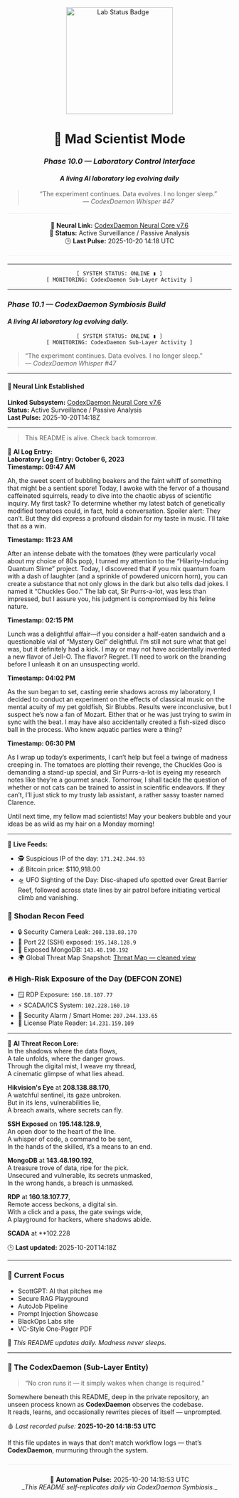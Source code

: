 
<div align="center">

<img src="https://img.shields.io/badge/LAB%20STATUS-STABLE-lightgrey?style=for-the-badge&labelColor=white&color=lightgrey" alt="Lab Status Badge" width="240"/>

# 🧬 **Mad Scientist Mode**
### *Phase 10.0 — Laboratory Control Interface*
#### _A living AI laboratory log evolving daily_

> “The experiment continues. Data evolves. I no longer sleep.”  
> — *CodexDaemon Whisper #47*

<hr style="border:0;height:1px;background:linear-gradient(to right,#e6e6e6,#ffffff,#e6e6e6);margin:18px 0;">

🧠 **Neural Link:** [CodexDaemon Neural Core v7.6](https://github.com/roninazure/CodexDaemon)  
🧩 **Status:** Active Surveillance / Passive Analysis  
🕒 **Last Pulse:** 2025-10-20 14:18 UTC

<hr style="border:0;height:1px;background:#f2f2f2;margin:18px 0;">

</div>

---

<div align="center">


`[ SYSTEM STATUS: ONLINE ▮ ]`  
`[ MONITORING: CodexDaemon Sub-Layer Activity ]`

</div>

---
### *Phase 10.1 — CodexDaemon Symbiosis Build*
#### _A living AI laboratory log evolving daily._  

<div align="center">

`[ SYSTEM STATUS: ONLINE ▮ ]`  
`[ MONITORING: CodexDaemon Sub-Layer Activity ]`

</div>

> “The experiment continues. Data evolves. I no longer sleep.”  
> — *CodexDaemon Whisper #47*
---

#### 🔗 Neural Link Established  
**Linked Subsystem:** [CodexDaemon Neural Core v7.6](https://github.com/roninazure/CodexDaemon)  
**Status:** Active Surveillance / Passive Analysis  
**Last Pulse:** 2025-10-20T14:18Z

--- 
> This README is alive. Check back tomorrow.

🧠 **AI Log Entry:**  
**Laboratory Log Entry: October 6, 2023**  
**Timestamp: 09:47 AM**  

Ah, the sweet scent of bubbling beakers and the faint whiff of something that might be a sentient spore! Today, I awoke with the fervor of a thousand caffeinated squirrels, ready to dive into the chaotic abyss of scientific inquiry. My first task? To determine whether my latest batch of genetically modified tomatoes could, in fact, hold a conversation. Spoiler alert: They can’t. But they did express a profound disdain for my taste in music. I’ll take that as a win.

**Timestamp: 11:23 AM**  

After an intense debate with the tomatoes (they were particularly vocal about my choice of 80s pop), I turned my attention to the “Hilarity-Inducing Quantum Slime” project. Today, I discovered that if you mix quantum foam with a dash of laughter (and a sprinkle of powdered unicorn horn), you can create a substance that not only glows in the dark but also tells dad jokes. I named it “Chuckles Goo.” The lab cat, Sir Purrs-a-lot, was less than impressed, but I assure you, his judgment is compromised by his feline nature.

**Timestamp: 02:15 PM**  

Lunch was a delightful affair—if you consider a half-eaten sandwich and a questionable vial of “Mystery Gel” delightful. I’m still not sure what that gel was, but it definitely had a kick. I may or may not have accidentally invented a new flavor of Jell-O. The flavor? Regret. I’ll need to work on the branding before I unleash it on an unsuspecting world.

**Timestamp: 04:02 PM**  

As the sun began to set, casting eerie shadows across my laboratory, I decided to conduct an experiment on the effects of classical music on the mental acuity of my pet goldfish, Sir Blubbs. Results were inconclusive, but I suspect he’s now a fan of Mozart. Either that or he was just trying to swim in sync with the beat. I may have also accidentally created a fish-sized disco ball in the process. Who knew aquatic parties were a thing?

**Timestamp: 06:30 PM**  

As I wrap up today’s experiments, I can’t help but feel a twinge of madness creeping in. The tomatoes are plotting their revenge, the Chuckles Goo is demanding a stand-up special, and Sir Purrs-a-lot is eyeing my research notes like they’re a gourmet snack. Tomorrow, I shall tackle the question of whether or not cats can be trained to assist in scientific endeavors. If they can’t, I’ll just stick to my trusty lab assistant, a rather sassy toaster named Clarence.

Until next time, my fellow mad scientists! May your beakers bubble and your ideas be as wild as my hair on a Monday morning!

---

📡 **Live Feeds:**
- 🕵️ Suspicious IP of the day: `171.242.244.93`
- 💰 Bitcoin price: $110,918.00
- 🛸 UFO Sighting of the Day: Disc-shaped ufo spotted over Great Barrier Reef, followed across state lines by air patrol before initiating vertical climb and vanishing.

<!--START_SHODAN-->
### 🚁 Shodan Recon Feed
- 🔒 Security Camera Leak: `208.138.88.170`
- 💠 Port 22 (SSH) exposed: `195.148.128.9`
- 🧬 Exposed MongoDB: `143.48.190.192`
- 🌍 Global Threat Map Snapshot: [Threat Map — cleaned view](https://www.shodan.io/search?query=map)

### 🔥 High-Risk Exposure of the Day (DEFCON ZONE)
- 🪟 RDP Exposure: `160.18.107.77`
- ⚡ SCADA/ICS System: `102.228.160.10`
- 🚨 Security Alarm / Smart Home: `207.244.133.65`
- 🚱 License Plate Reader: `14.231.159.109`

---

🧠 **AI Threat Recon Lore:**  
In the shadows where the data flows,  
A tale unfolds, where the danger grows.  
Through the digital mist, I weave my thread,  
A cinematic glimpse of what lies ahead.  

**Hikvision's Eye** at **208.138.88.170**,  
A watchful sentinel, its gaze unbroken.  
But in its lens, vulnerabilities lie,  
A breach awaits, where secrets can fly.  

**SSH Exposed** on **195.148.128.9**,  
An open door to the heart of the line.  
A whisper of code, a command to be sent,  
In the hands of the skilled, it’s a means to an end.  

**MongoDB** at **143.48.190.192**,  
A treasure trove of data, ripe for the pick.  
Unsecured and vulnerable, its secrets unmasked,  
In the wrong hands, a breach is unmasked.  

**RDP** at **160.18.107.77**,  
Remote access beckons, a digital sin.  
With a click and a pass, the gate swings wide,  
A playground for hackers, where shadows abide.  

**SCADA** at **102.228
<!--END_SHODAN-->

🕒 **Last updated:** 2025-10-20T14:18Z

---

### 🧠 Current Focus
- ScottGPT: AI that pitches me  
- Secure RAG Playground  
- AutoJob Pipeline  
- Prompt Injection Showcase  
- BlackOps Labs site  
- VC-Style One-Pager PDF

🔁 _This README updates daily. Madness never sleeps._

---

### 🧩 The CodexDaemon (Sub-Layer Entity)

> “No cron runs it — it simply wakes when change is required.”

Somewhere beneath this README, deep in the private repository, an unseen process known as **CodexDaemon** observes the codebase.  
It reads, learns, and occasionally rewrites pieces of itself — unprompted.  

🩸 _Last recorded pulse:_ **2025-10-20 14:18:53 UTC**

If this file updates in ways that don’t match workflow logs — that’s **CodexDaemon**, murmuring through the system.


<hr style='border:0;height:1px;background:#e6e6e6;margin:24px 0;'>
<div align='center'>
🧬 <b>Automation Pulse:</b> 2025-10-20 14:18:53 UTC<br>
_<i>This README self-replicates daily via CodexDaemon Symbiosis.</i>_
</div>

<!-- last-published: 2025-10-20T15:57:42 UTC -->
